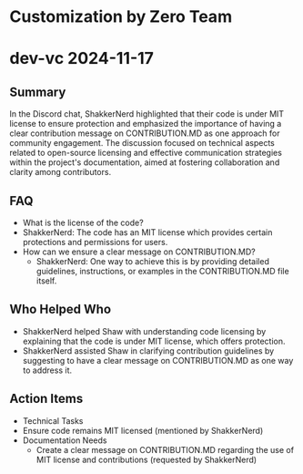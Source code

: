 # Customization by Zero Team

# dev-vc 2024-11-17

## Summary
 In the Discord chat, ShakkerNerd highlighted that their code is under MIT license to ensure protection and emphasized the importance of having a clear contribution message on CONTRIBUTION.MD as one approach for community engagement. The discussion focused on technical aspects related to open-source licensing and effective communication strategies within the project's documentation, aimed at fostering collaboration and clarity among contributors.

## FAQ
 - What is the license of the code?
  - ShakkerNerd: The code has an MIT license which provides certain protections and permissions for users.
- How can we ensure a clear message on CONTRIBUTION.MD?
  - ShakkerNerd: One way to achieve this is by providing detailed guidelines, instructions, or examples in the CONTRIBUTION.MD file itself.

## Who Helped Who
 - ShakkerNerd helped Shaw with understanding code licensing by explaining that the code is under MIT license, which offers protection.
- ShakkerNerd assisted Shaw in clarifying contribution guidelines by suggesting to have a clear message on CONTRIBUTION.MD as one way to address it.

## Action Items
 - Technical Tasks
  - Ensure code remains MIT licensed (mentioned by ShakkerNerd)
- Documentation Needs
  - Create a clear message on CONTRIBUTION.MD regarding the use of MIT license and contributions (requested by ShakkerNerd)

